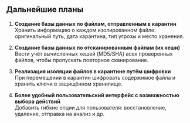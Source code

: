 ## Дальнейшие планы

1. **Создание базы данных по файлам, отправленным в карантин**  
   Хранить информацию о каждом изолированном файле: оригинальный путь, дата карантина, тип угрозы и место хранения.

2. **Создание базы данных по отсканированным файлам (их хеши)**  
   Вести учёт вычисленных хешей (MD5/SHA) всех проверенных файлов, чтобы пропускать повторное сканирование.

3. **Реализация изоляции файлов в карантине путём шифровки**  
   При перемещении в карантин шифровать содержимое файла и хранить ключи в защищённом хранилище.

4. **Более удобный пользовательский интерфейс с возможностью выбора действий**  
   Добавить гибкие опции для пользователя: восстановление, удаление, отправка на анализ и др.  
